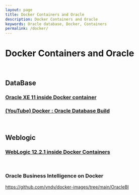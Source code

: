 ```yaml
---
layout: page
title: Docker Containers and Oracle
description: Docker Containers and Oracle
keywords: Oracle database, Docker, Containers
permalink: /docker/
---
```


# Docker Containers and Oracle

<br/>

## DataBase

### [Oracle XE 11 inside Docker container](/docker/xe/)

### [(YouTube) Docker : Oracle Database Build](https://www.youtube.com/watch?v=tvckEItrLa8)

<br/>

## Weblogic

### [WebLogic 12.2.1 inside Docker Containers](/docker/weblogic/)

<br/>

### Oracle Business Intelligence on Docker

https://github.com/vndv/docker-images/tree/main/OracleBI
